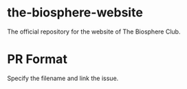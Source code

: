 # the-biosphere-website
The official repository for the website of The Biosphere Club.

# PR Format 
Specify the filename and link the issue. 
